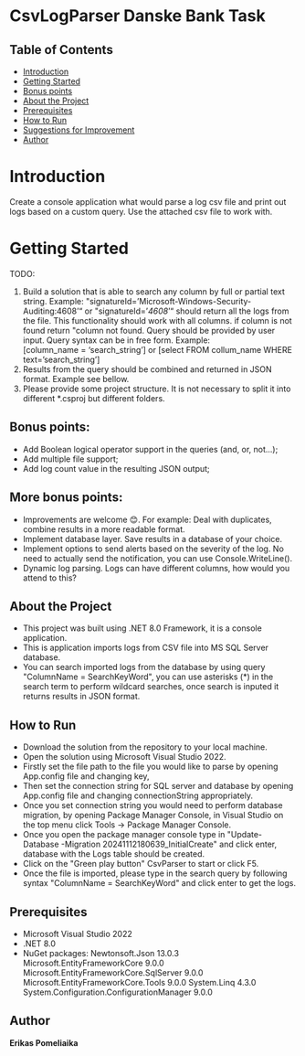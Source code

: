 # CsvLogParser Danske Bank Task

## Table of Contents
* [Introduction](#Introduction)
* [Getting Started](#Getting-Started)
* [Bonus points](##Bonus-points)
* [About the Project](#about-the-project)
* [Prerequisites](#prerequisites)
* [How to Run](#how-to-run)
* [Suggestions for Improvement](#suggestions-for-improvement)
* [Author](author)


# Introduction 
Create a console application what would parse a log csv file and print out logs based on a custom query. Use the attached csv file to work with.

# Getting Started
TODO:
1. Build a solution that is able to search any column by full or partial text string. Example: "signatureId=’Microsoft-Windows-Security-Auditing:4608’“ or "signatureId=’*4608*’“  should return all the logs from the file. This functionality should work with all columns. if column is not found return "column not found.  Query should be provided by user input. Query syntax can be in free form. Example:  
[column_name = ‘search_string’] or [select FROM collum_name WHERE text=’search_string’]
2. Results from the query should be combined and returned in JSON format. Example see bellow.
3. Please provide some project structure. It is not necessary to split it into different *.csproj but different folders.

## Bonus points:
* Add Boolean logical operator support in the queries (and, or, not...);
* Add multiple file support;
* Add log count value in the resulting JSON output;


## More bonus points:
* Improvements are welcome 😊. For example: Deal with duplicates, combine results in a more readable format.
* Implement database layer. Save results in a database of your choice.
* Implement options to send alerts based on the severity of the log. No need to actually send the notification, you can use Console.WriteLine().
* Dynamic log parsing. Logs can have different columns, how would you attend to this?
  
## About the Project
- This project was built using .NET 8.0 Framework, it is a console application.
- This is application imports logs from CSV file into MS SQL Server database.
- You can search imported logs from the database by using query "ColumnName = SearchKeyWord", you can use asterisks (*) in the search term to perform wildcard searches, once search is inputed it returns results in JSON format.

## How to Run

- Download the solution from the repository to your local machine.
- Open the solution using Microsoft Visual Studio 2022.
- Firstly set the file path to the file you would like to parse by opening App.config file and changing key, 
- Then set the connection string for SQL server and database by opening App.config file and changing connectionString appropriately.
- Once you set connection string you would need to perform database migration, by opening Package Manager Console, in Visual Studio on the top menu click Tools -> Package Manager Console.
- Once you open the package manager console type in "Update-Database -Migration 20241112180639_InitialCreate" and click enter, database with the Logs table should be created.
- Click on the "Green play button" CsvParser to start or click F5.
- Once the file is imported, please type in the search query by following syntax "ColumnName = SearchKeyWord" and click enter to get the logs.

## Prerequisites
* Microsoft Visual Studio 2022
* .NET 8.0
* NuGet packages: Newtonsoft.Json 13.0.3
                  Microsoft.EntityFrameworkCore 9.0.0
                  Microsoft.EntityFrameworkCore.SqlServer 9.0.0
                  Microsoft.EntityFrameworkCore.Tools 9.0.0
                  System.Linq 4.3.0
                  System.Configuration.ConfigurationManager 9.0.0

## Author

<strong>Erikas Pomeliaika</strong>
